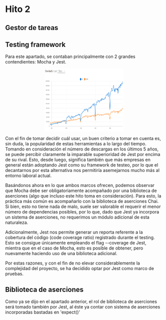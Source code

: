 # Hito 2

## Gestor de tareas

## Testing framework

Para este apartado, se contaban principalmente con 2 grandes contendientes: Mocha y Jest. 

<p align='center'>
<img src="../imgs/JESTvsMOCHA.png" alt="github_profile" height="200" width=50% align='center'/>
</p>

Con el fin de tomar decidir cuál usar, un buen criterio a tomar en cuenta es, sin duda, la popularidad de estas herramientas a lo largo del tiempo. Tomando en consideración el número de descargas en los últimos 5 años, se puede percibir claramente la imparable superioridad de Jest por encima de su rival. Esto, desde luego, significa también que más empresas en general están adoptando Jest como su framework de testeo, por lo que el decantarnos por esta alternativa nos permitiría asemejarnos mucho más al entorno laboral actual.

Basándonos ahora en lo que ambos marcos ofrecen, podemos observar que Mocha debe ser obligatoriamente acompañado por una biblioteca de aserciones (algo que incluso este hito toma en consideración). Para esto, la práctica más común es acompañarlo con la biblioteca de aserciones Chai. Si bien, esto no tiene nada de malo, suele ser valorable el requerir el menor número de dependencias posibles, por lo que, dado que Jest ya incorpora un sistema de aserciones, no requerimos un módulo adicional de esta naturaleza.

Adicionalmente, Jest nos permite generar un reporta referente a la cobertura del código (code coverage ratio) registrado durante el testing. Esto se consigue únicamente empleando el flag --coverage de Jest, mientra que en el caso de Mocha, esto es posible de obtener, pero nuevamente haciendo uso de una biblioteca adicional.

Por estas razones, y con el fin de no elevar considerablemente la complejidad del proyecto, se ha decidido optar por Jest como marco de pruebas.

## Biblioteca de aserciones

Como ya se dijo en el apartado anterior, el rol de biblioteca de aserciones será tomado también por Jest, al éste ya contar con sistema de aserciones incorporadas bastadas en 'expect()'
